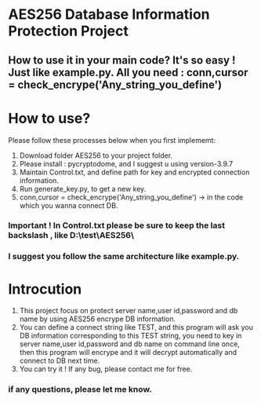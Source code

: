 # AES256 Database Information Protection Project

## How to use it in your main code? It's so easy ! Just like example.py. All you need : conn,cursor = check_encrype('Any_string_you_define')

# How to use?
Please follow these processes below when you first implememt:
1. Download folder AES256 to your project folder.
2. Please install : pycryptodome, and I suggest u using version-3.9.7
3. Maintain Control.txt, and define path for key and encrypted connection information.
4. Run generate_key.py, to get a new key.
5. conn,cursor = check_encrype('Any_string_you_define') -> in the code which you wanna connect DB.
### Important ! In Control.txt please be sure to keep the last backslash , like D:\test\AES256\
### I suggest you follow the same architecture like example.py.

# Introcution
1. This project focus on protect server name,user id,password and db name by using AES256 encrype DB information.
2. You can define a connect string like TEST, and this program will ask you DB information corresponding to this TEST string, you need to key in  server name,user id,password and db name on command line once, then this program will encrype and it will decrypt automatically and connect to DB next time.
3. You can try it ! If any bug, please contact me for free.

### if any questions, please let me know.
